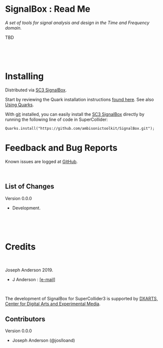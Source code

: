 SignalBox : Read Me
========================
_A set of tools for signal analysis and design in the Time and Frequency domain._


TBD

&nbsp;

&nbsp;

Installing
==========

Distributed via
[SC3 SignalBox](https://github.com/ambisonictoolkit/SignalBox).

Start by reviewing the Quark installation instructions
[found here](https://github.com/supercollider-quarks/quarks#installing). See
also [Using Quarks](http://doc.sccode.org/Guides/UsingQuarks.html).

With [git](https://git-scm.com/) installed, you can easily install the
[SC3 SignalBox](https://github.com/ambisonictoolkit/SignalBox)
directly by running the following line of code in SuperCollider:

    Quarks.install("https://github.com/ambisonictoolkit/SignalBox.git");



Feedback and Bug Reports
========================

Known issues are logged at
[GitHub](https://github.com/ambisonictoolkit/SignalBox/issues).

&nbsp;


List of Changes
---------------



Version 0.0.0

* Development.


&nbsp;

&nbsp;

Credits
=======

&nbsp;

Joseph Anderson 2019.

* J Anderson : [[e-mail]](mailto:joanders[at]uw.edu)

&nbsp;

The development of SignalBox for SuperCollider3 is
supported by
[DXARTS, Center for Digital Arts and Experimental Media](https://dxarts.washington.edu/).


Contributors
------------

Version 0.0.0
*  Joseph Anderson (@joslloand)
